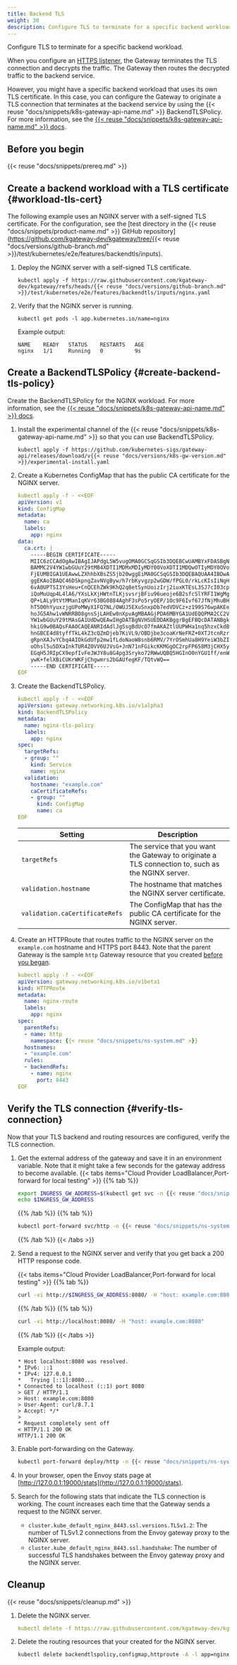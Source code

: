 ```yaml
---
title: Backend TLS
weight: 30
description: Configure TLS to terminate for a specific backend workload. 
---
```


Configure TLS to terminate for a specific backend workload.

When you configure an [HTTPS listener](/docs/setup/listeners/https), the Gateway terminates the TLS connection and decrypts the traffic. The Gateway then routes the decrypted traffic to the backend service.

However, you might have a specific backend workload that uses its own TLS certificate. In this case, you can configure the Gateway to originate a TLS connection that terminates at the backend service by using the {{< reuse "docs/snippets/k8s-gateway-api-name.md" >}} BackendTLSPolicy. For more information, see the [{{< reuse "docs/snippets/k8s-gateway-api-name.md" >}} docs](https://gateway-api.sigs.k8s.io/api-types/backendtlspolicy/).

## Before you begin

{{< reuse "docs/snippets/prereq.md" >}}

## Create a backend workload with a TLS certificate {#workload-tls-cert}

The following example uses an NGINX server with a self-signed TLS certificate. For the configuration, see the [test directory in the {{< reuse "docs/snippets/product-name.md" >}} GitHub repository](https://github.com/kgateway-dev/kgateway/tree/{{< reuse "docs/versions/github-branch.md" >}}/test/kubernetes/e2e/features/backendtls/inputs).


1. Deploy the NGINX server with a self-signed TLS certificate.

   ```shell
   kubectl apply -f https://raw.githubusercontent.com/kgateway-dev/kgateway/refs/heads/{{< reuse "docs/versions/github-branch.md" >}}/test/kubernetes/e2e/features/backendtls/inputs/nginx.yaml
   ```

2. Verify that the NGINX server is running.

   ```shell
   kubectl get pods -l app.kubernetes.io/name=nginx
   ```

   Example output:

   ```
   NAME    READY   STATUS    RESTARTS   AGE
   nginx   1/1     Running   0          9s
   ```
   
## Create a BackendTLSPolicy {#create-backend-tls-policy}

Create the BackendTLSPolicy for the NGINX workload. For more information, see the [{{< reuse "docs/snippets/k8s-gateway-api-name.md" >}} docs](https://gateway-api.sigs.k8s.io/api-types/backendtlspolicy/).

1. Install the experimental channel of the {{< reuse "docs/snippets/k8s-gateway-api-name.md" >}} so that you can use BackendTLSPolicy.

   ```shell
   kubectl apply -f https://github.com/kubernetes-sigs/gateway-api/releases/download/v{{< reuse "docs/versions/k8s-gw-version.md" >}}/experimental-install.yaml
   ```

2. Create a Kubernetes ConfigMap that has the public CA certificate for the NGINX server.

   ```yaml
   kubectl apply -f - <<EOF
   apiVersion: v1
   kind: ConfigMap
   metadata:
     name: ca
     labels:
       app: nginx
   data:
     ca.crt: |
       -----BEGIN CERTIFICATE-----
       MIIC6zCCAdOgAwIBAgIJAPdgL5W5vugOMA0GCSqGSIb3DQEBCwUAMBYxFDASBgNV
       BAMMC2V4YW1wbGUuY29tMB4XDTI1MDMxMDIyMDY0OVoXDTI1MDQwOTIyMDY0OVow
       FjEUMBIGA1UEAwwLZXhhbXBsZS5jb20wggEiMA0GCSqGSIb3DQEBAQUAA4IBDwAw
       ggEKAoIBAQC46DSkpngZavNVgByw/h7rbKyvgzp2wGDW/fPGL0/rkLcKIsIiNgHH
       6vA0UPTSI3YsHeu+CnQCEhZWk9KhQ2q8etSynUoizIrj2iuxKTEsL3SJ7cI03cpH
       iQoMuUqp4L4lA6/YXsLkXjHWtnTLKjsvsrjBFiu96ueoje6B2sfcSlYRFI1WgMgZ
       QP+LALy9tVtMManIqKVr63BG0884AghF3sPo5ryOEP/1Oc9F6Ivf67JfNjMhuBHa
       hT500hYyuxzjgUPoMWyX1FQ7NL/OWUJ5EXuSnxpDb7edVDVCz+z199S76wpAKEe0
       hoJG5Ahw1vWNRRBO8gnsSjLAHEw0nXpvAgMBAAGjPDA6MBYGA1UdEQQPMA2CC2V4
       YW1wbGUuY29tMAsGA1UdDwQEAwIHgDATBgNVHSUEDDAKBggrBgEFBQcDATANBgkq
       hkiG9w0BAQsFAAOCAQEANRIdAdlJgSsgBdUcO7fmAKAZtlUUPWHa1nq5hzxCkdBj
       hnGBCE4d8tyffTkL4kZ3cQZmDjeb7KiVL9/OBDjbe3coaKrNeFRZ+0XTJtcnRzrB
       gRpnXAJvYCbq4AIOkGdUfp2mw1fLdoNaoW8snb6RMV/7YrOSmhUa8H9YeiW3bZIh
       oOhsl5u5DXaInkTUR4ZOVV6UJVsG+JnN71nFGikcKKMGgOC2rpFP658M3jCHX5yx
       EGqH5JRIpCX9epfIvFeJWJY8u8G4pg3Sryko72RWwUQBQ5HGInO0nYGU1ff/enW6
       ywK+felXBiCUKrWKFjChgwmrs2bGAUfegKF/TQtvWQ==
       -----END CERTIFICATE-----
   EOF
   ```

3. Create the BackendTLSPolicy.

   ```yaml
   kubectl apply -f - <<EOF
   apiVersion: gateway.networking.k8s.io/v1alpha3
   kind: BackendTLSPolicy
   metadata:
     name: nginx-tls-policy
     labels:
       app: nginx
   spec:
     targetRefs:
     - group: ""
       kind: Service
       name: nginx
     validation:
       hostname: "example.com"
       caCertificateRefs:
       - group: ""
         kind: ConfigMap
         name: ca
   EOF
   ```

   | Setting | Description |
   |---------|-------------|
   | `targetRefs` | The service that you want the Gateway to originate a TLS connection to, such as the NGINX server. |
   | `validation.hostname` | The hostname that matches the NGINX server certificate. |
   | `validation.caCertificateRefs` | The ConfigMap that has the public CA certificate for the NGINX server. |

4. Create an HTTPRoute that routes traffic to the NGINX server on the `example.com` hostname and HTTPS port 8443. Note that the parent Gateway is the sample `http` Gateway resource that you created [before you began](#before-you-begin).

   ```yaml
   kubectl apply -f - <<EOF
   apiVersion: gateway.networking.k8s.io/v1beta1
   kind: HTTPRoute
   metadata:
     name: nginx-route
     labels:
       app: nginx
   spec:
     parentRefs:
     - name: http
       namespace: {{< reuse "docs/snippets/ns-system.md" >}}
     hostnames:
     - "example.com"
     rules:
     - backendRefs:
       - name: nginx
         port: 8443
   EOF
   ```

## Verify the TLS connection {#verify-tls-connection}

Now that your TLS backend and routing resources are configured, verify the TLS connection.

1. Get the external address of the gateway and save it in an environment variable. Note that it might take a few seconds for the gateway address to become available. 
   {{< tabs items="Cloud Provider LoadBalancer,Port-forward for local testing" >}}
   {{% tab %}}
   ```sh
   export INGRESS_GW_ADDRESS=$(kubectl get svc -n {{< reuse "docs/snippets/ns-system.md" >}} https -o jsonpath="{.status.loadBalancer.ingress[0]['hostname','ip']}")
   echo $INGRESS_GW_ADDRESS   
   ```
   {{% /tab %}}
   {{% tab %}}
   ```sh
   kubectl port-forward svc/http -n {{< reuse "docs/snippets/ns-system.md" >}} 8080:8080
   ```
   {{% /tab %}}
   {{< /tabs >}}

2. Send a request to the NGINX server and verify that you get back a 200 HTTP response code. 
   
   {{< tabs items="Cloud Provider LoadBalancer,Port-forward for local testing" >}}
   {{% tab %}}
   ```sh
   curl -vi http://$INGRESS_GW_ADDRESS:8080/ -H "host: example.com:8080"
   ```
   {{% /tab %}}
   {{% tab %}}
   ```sh
   curl -vi http://localhost:8080/ -H "host: example.com:8080"
   ```
   {{% /tab %}}
   {{< /tabs >}}

   Example output: 
   ```
   * Host localhost:8080 was resolved.
   * IPv6: ::1
   * IPv4: 127.0.0.1
   *   Trying [::1]:8080...
   * Connected to localhost (::1) port 8080
   > GET / HTTP/1.1
   > Host: example.com:8080
   > User-Agent: curl/8.7.1
   > Accept: */*
   > 
   * Request completely sent off
   < HTTP/1.1 200 OK
   HTTP/1.1 200 OK
   ```

3. Enable port-forwarding on the Gateway.

   ```sh
   kubectl port-forward deploy/http -n {{< reuse "docs/snippets/ns-system.md" >}} 19000
   ```

4. In your browser, open the Envoy stats page at [http://127.0.0.1:19000/stats](http://127.0.0.1:19000/stats).

5. Search for the following stats that indicate the TLS connection is working. The count increases each time that the Gateway sends a request to the NGINX server.

   * `cluster.kube_default_nginx_8443.ssl.versions.TLSv1.2`: The number of TLSv1.2 connections from the Envoy gateway proxy to the NGINX server.
   * `cluster.kube_default_nginx_8443.ssl.handshake`: The number of successful TLS handshakes between the Envoy gateway proxy and the NGINX server.

## Cleanup

{{< reuse "docs/snippets/cleanup.md" >}}

1. Delete the NGINX server.

   ```yaml
   kubectl delete -f https://raw.githubusercontent.com/kgateway-dev/kgateway/refs/heads/{{< reuse "docs/versions/github-branch.md" >}}/test/kubernetes/e2e/features/backendtls/inputs/nginx.yaml
   ```
   
2. Delete the routing resources that your created for the NGINX server.
   
   ```sh
   kubectl delete backendtlspolicy,configmap,httproute -A -l app=nginx
   ```
